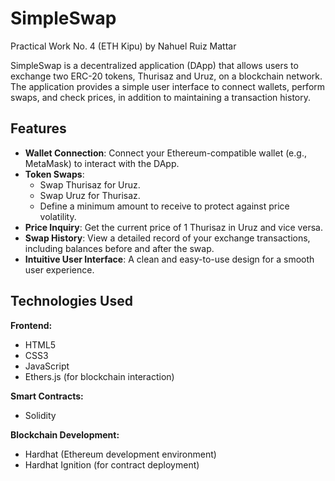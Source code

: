 # SimpleSwap
Practical Work No. 4 (ETH Kipu) by Nahuel Ruiz Mattar

SimpleSwap is a decentralized application (DApp) that allows users to exchange two ERC-20 tokens, Thurisaz and Uruz, on a blockchain network. The application provides a simple user interface to connect wallets, perform swaps, and check prices, in addition to maintaining a transaction history.

## Features

- **Wallet Connection**: Connect your Ethereum-compatible wallet (e.g., MetaMask) to interact with the DApp.
- **Token Swaps**:
  - Swap Thurisaz for Uruz.
  - Swap Uruz for Thurisaz.
  - Define a minimum amount to receive to protect against price volatility.
- **Price Inquiry**: Get the current price of 1 Thurisaz in Uruz and vice versa.
- **Swap History**: View a detailed record of your exchange transactions, including balances before and after the swap.
- **Intuitive User Interface**: A clean and easy-to-use design for a smooth user experience.

## Technologies Used

**Frontend:**
- HTML5
- CSS3
- JavaScript
- Ethers.js (for blockchain interaction)

**Smart Contracts:**
- Solidity

**Blockchain Development:**
- Hardhat (Ethereum development environment)
- Hardhat Ignition (for contract deployment)
